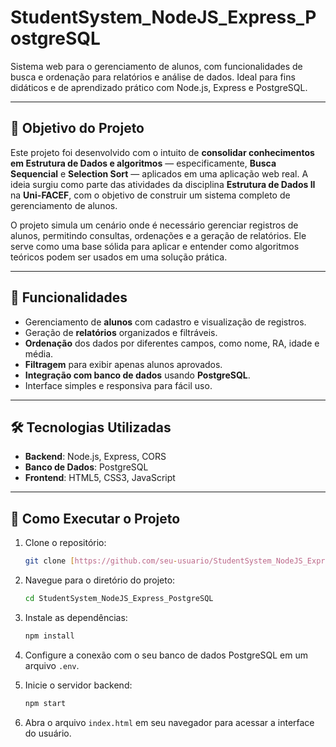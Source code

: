 # StudentSystem_NodeJS_Express_PostgreSQL

Sistema web para o gerenciamento de alunos, com funcionalidades de busca e ordenação para relatórios e análise de dados. Ideal para fins didáticos e de aprendizado prático com Node.js, Express e PostgreSQL.

---

## 🎯 Objetivo do Projeto

Este projeto foi desenvolvido com o intuito de **consolidar conhecimentos em Estrutura de Dados e algoritmos** — especificamente, **Busca Sequencial** e **Selection Sort** — aplicados em uma aplicação web real. A ideia surgiu como parte das atividades da disciplina **Estrutura de Dados II** na **Uni-FACEF**, com o objetivo de construir um sistema completo de gerenciamento de alunos.

O projeto simula um cenário onde é necessário gerenciar registros de alunos, permitindo consultas, ordenações e a geração de relatórios. Ele serve como uma base sólida para aplicar e entender como algoritmos teóricos podem ser usados em uma solução prática.

---

## 🧩 Funcionalidades

- Gerenciamento de **alunos** com cadastro e visualização de registros.
- Geração de **relatórios** organizados e filtráveis.
- **Ordenação** dos dados por diferentes campos, como nome, RA, idade e média.
- **Filtragem** para exibir apenas alunos aprovados.
- **Integração com banco de dados** usando **PostgreSQL**.
- Interface simples e responsiva para fácil uso.

---

## 🛠️ Tecnologias Utilizadas

- **Backend**: Node.js, Express, CORS
- **Banco de Dados**: PostgreSQL
- **Frontend**: HTML5, CSS3, JavaScript

---

## 🚀 Como Executar o Projeto

1.  Clone o repositório:
    ```bash
    git clone [https://github.com/seu-usuario/StudentSystem_NodeJS_Express_PostgreSQL.git](https://github.com/seu-usuario/StudentSystem_NodeJS_Express_PostgreSQL.git)
    ```

2.  Navegue para o diretório do projeto:
    ```bash
    cd StudentSystem_NodeJS_Express_PostgreSQL
    ```

3.  Instale as dependências:
    ```bash
    npm install
    ```

4.  Configure a conexão com o seu banco de dados PostgreSQL em um arquivo `.env`.

5.  Inicie o servidor backend:
    ```bash
    npm start
    ```

6.  Abra o arquivo `index.html` em seu navegador para acessar a interface do usuário.
